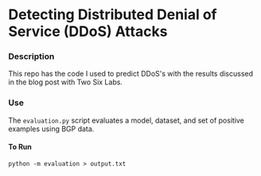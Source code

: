 # Detecting Distributed Denial of Service (DDoS) Attacks

### Description
This repo has the code I used to predict DDoS's with the results discussed in the blog post with Two Six Labs.

### Use
The `evaluation.py` script evaluates a model, dataset, and set of positive examples using BGP data.

#### To Run
`python -m evaluation > output.txt`


